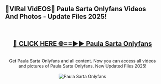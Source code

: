 <h2>🔴VIRal VidEOS🔴 Paula Sarta Onlyfans Videos And Photos - Update Files 2025!</h2>
<br>
<div align="center">
<h2><a href="https://virallinks.top/odZfE0" rel="nofollow">🔴 CLICK HERE 🌐==►► Paula Sarta Onlyfans</a></h2>
<br>
Get Paula Sarta Onlyfans and all content. Now you can access all videos and pictures of Paula Sarta Onlyfans. New Updated Files 2025!
<br>
<br>
<a href="https://virallinks.top/odZfE0" rel="nofollow" data-target="animated-image.originalLink"><img src="https://i.imgur.com/dJHk4Zq.gif)" alt="Paula Sarta Onlyfans" style="max-width: 100%; display: inline-block;" data-target="animated-image.originalImage"></a>
</div>
<br>
